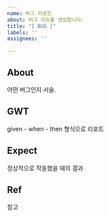 ```yaml
---
name: 버그 리포트
about: 버그 이슈를 생성합니다.
title: "[ BUG ]"
labels: ''
assignees: ''

---
```


## About
어떤 버그인지 서술.

## GWT
given - when - then 형식으로 리포트

## Expect
정상적으로 작동했을 때의 결과

## Ref
참고
